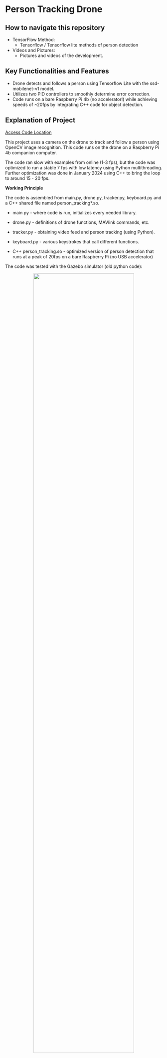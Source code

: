 # Person Tracking Drone

## How to navigate this repository

- TensorFlow Method:
  - Tensorflow / Tensorflow lite methods of person detection
- Videos and Pictures:
  - Pictures and videos of the development.
 
## Key Functionalities and Features

* Drone detects and follows a person using Tensorflow Lite with the ssd-mobilenet-v1 model.
* Utilizes two PID controllers to smoothly determine error correction.
* Code runs on a bare Raspberry Pi 4b (no accelerator!) while achieving speeds of ~20fps by integrating C++ code for object detection.

## Explanation of Project

[Access Code Location](https://github.com/tommyzhng/person-tracking-drone/tree/master/tensorflowMethod)

This project uses a camera on the drone to track and follow a person using OpenCV image recognition.
This code runs on the drone on a Raspberry Pi 4b companion computer.

The code ran slow with examples from online (1-3 fps), but the code was optimized to run a stable 7 fps with low latency using Python multithreading. 
Further optimization was done in January 2024 using C++ to bring the loop to around 15 - 20 fps.

**Working Principle**

The code is assembled from main.py, drone.py, tracker.py, keyboard.py and a C++ shared file named person_tracking*.so.

* main.py - where code is run, initializes every needed library.
* drone.py - definitions of drone functions, MAVlink commands, etc.
* tracker.py - obtaining video feed and person tracking (using Python).
* keyboard.py - various keystrokes that call different functions.

* C++ person_tracking.so - optimized version of person detection that runs at a peak of 20fps on a bare Raspberry Pi (no USB accelerator)

The code was tested with the Gazebo simulator (old python code):

<p align="center">
  <img width="80%" height="80%" src="https://github.com/tommyzhng/drone/blob/master/Videos%20and%20Pictures/readme%20gifs/person%20tracking%20in%20gazebo.gif">
</p>


New implemented C++ Code trying to maintain 25% area & 0% x_delta (Very badly tuned PID + windy day):
<p align="center">
  <img width="80%" height="80%" src="https://github.com/tommyzhng/person-tracking-drone/blob/master/Videos%20and%20Pictures/readme%20gifs/c_tracking.gif">
</p>




Direction / Yaw: 

The code returns the center of a person by taking the average of the X coordinates of the bounding boxes. Then it calculates the percentage of pixels that it is away from the center of the screen. This is passed to a PD controller and then to a drone function to turn the drone.

Forward / Backwards Movement: 

The code uses the bounding box height to determine how far a person is. It calculates a relative area using the Y distance of the bounding box. The Y axis was chosen over the X distance since the latter can be easily manipulated by spreading arms. This is passed to a P controller to determine the drone's movement.

**Person Tracking Demo:** 

[Full Video](https://github.com/tommyzhng/drone/blob/master/Videos%20and%20Pictures/7%20yaw%20tracking%20person.mp4)
(embed .gif takes some time to load)
<p align="center">
  <img src="https://github.com/tommyzhng/drone/blob/master/Videos%20and%20Pictures/readme%20gifs/person%20tracking%20demo.gif">
</p>

Logic Flowchart (outdated)
<p align="center">
  <img src="https://github.com/tommyzhng/drone/blob/master/Videos%20and%20Pictures/readme%20gifs/person%20tracking%20flowchart.png">
</p>
